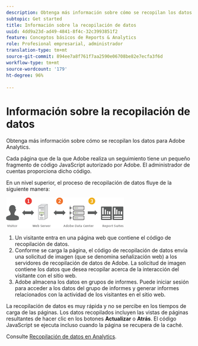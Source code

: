 ```yaml
---
description: Obtenga más información sobre cómo se recopilan los datos para Adobe Analytics.
subtopic: Get started
title: Información sobre la recopilación de datos
uuid: 4dd9a23d-ad49-4841-8f4c-32c3993851f2
feature: Conceptos básicos de Reports & Analytics
role: Profesional empresarial, administrador
translation-type: tm+mt
source-git-commit: 894ee7a8f761f7aa2590e06708be82e7ecfa3f6d
workflow-type: tm+mt
source-wordcount: '179'
ht-degree: 96%

---
```



# Información sobre la recopilación de datos

Obtenga más información sobre cómo se recopilan los datos para Adobe Analytics.

Cada página que de la que Adobe realiza un seguimiento tiene un pequeño fragmento de código JavaScript autorizado por Adobe. El administrador de cuentas proporciona dicho código.

En un nivel superior, el proceso de recopilación de datos fluye de la siguiente manera:

![](assets/data_collection.png)

1. Un visitante entra en una página web que contiene el código de recopilación de datos.
1. Conforme se carga la página, el código de recopilación de datos envía una solicitud de imagen (que se denomina señalización web) a los servidores de recopilación de datos de Adobe. La solicitud de imagen contiene los datos que desea recopilar acerca de la interacción del visitante con el sitio web.
1. Adobe almacena los datos en grupos de informes. Puede iniciar sesión para acceder a los datos del grupo de informes y generar informes relacionados con la actividad de los visitantes en el sitio web.

La recopilación de datos es muy rápida y no se percibe en los tiempos de carga de las páginas. Los datos recopilados incluyen las vistas de páginas resultantes de hacer clic en los botones **Actualizar** o **Atrás**. El código JavaScript se ejecuta incluso cuando la página se recupera de la caché.

Consulte [Recopilación de datos en Analytics](/help/import/home.md).
